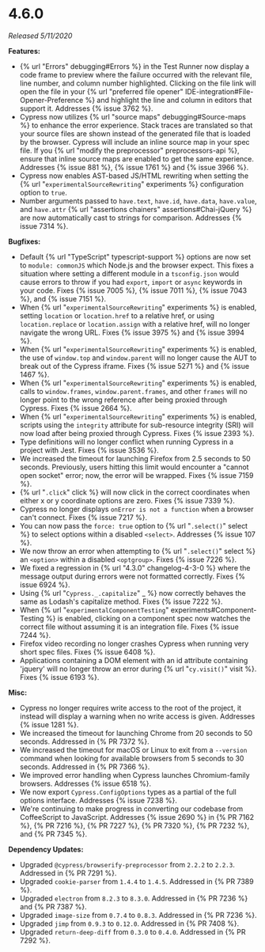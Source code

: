 # 4.6.0

*Released 5/11/2020*

**Features:**

- {% url "Errors" debugging#Errors %} in the Test Runner now display a code frame to preview where the failure occurred with the relevant file, line number, and column number highlighted. Clicking on the file link will open the file in your {% url "preferred file opener" IDE-integration#File-Opener-Preference %} and highlight the line and column in editors that support it. Addresses {% issue 3762 %}.
- Cypress now utilizes {% url "source maps" debugging#Source-maps %} to enhance the error experience. Stack traces are translated so that your source files are shown instead of the generated file that is loaded by the browser. Cypress will include an inline source map in your spec file. If you {% url "modify the preprocessor" preprocessors-api %}, ensure that inline source maps are enabled to get the same experience. Addresses {% issue 881 %}, {% issue 1761 %} and {% issue 3966 %}.
- Cypress now enables AST-based JS/HTML rewriting when setting the {% url "`experimentalSourceRewriting`" experiments %} configuration option to `true`.
- Number arguments passed to `have.text`, `have.id`, `have.data`, `have.value`, and `have.attr` {% url "assertions chainers" assertions#Chai-jQuery %} are now automatically cast to strings for comparison. Addresses {% issue 7314 %}.

**Bugfixes:**

- Default {% url "TypeScript" typescript-support %} options are now set to `module: commonJS` which Node.js and the browser expect. This fixes a situation where setting a different module in a `tsconfig.json` would cause errors to throw if you had `export`, `import` or `async` keywords in your code. Fixes {% issue 7005 %}, {% issue 7011 %}, {% issue 7043 %}, and {% issue 7151 %}.
- When {% url "`experimentalSourceRewriting`" experiments %} is enabled, setting `location` or `location.href` to a relative href, or using `location.replace` or `location.assign` with a relative href, will no longer navigate the wrong URL. Fixes {% issue 3975 %} and {% issue 3994 %}.
- When {% url "`experimentalSourceRewriting`" experiments %} is enabled, the use of `window.top` and `window.parent` will no longer cause the AUT to break out of the Cypress iframe. Fixes {% issue 5271 %} and {% issue 1467 %}.
- When {% url "`experimentalSourceRewriting`" experiments %} is enabled, calls to `window.frames`, `window.parent.frames`, and other `frames` will no longer point to the wrong reference after being proxied through Cypress. Fixes {% issue 2664 %}.
- When {% url "`experimentalSourceRewriting`" experiments %} is enabled, scripts using the `integrity` attribute for sub-resource integrity (SRI) will now load after being proxied through Cypress. Fixes {% issue 2393 %}.
- Type definitions will no longer conflict when running Cypress in a project with Jest. Fixes {% issue 3536 %}.
- We increased the timeout for launching Firefox from 2.5 seconds to 50 seconds. Previously, users hitting this limit would encounter a "cannot open socket" error; now, the error will be wrapped. Fixes {% issue 7159 %}.
- {% url "`.click`" click %} will now click in the correct coordinates when either x or y coordinate options are zero. Fixes {% issue 7339 %}.
- Cypress no longer displays `onError is not a function` when a browser can't connect. Fixes {% issue 7217 %}.
- You can now pass the `force: true` option to {% url "`.select()`" select %} to select options within a disabled `<select>`. Addresses {% issue 107 %}.
- We now throw an error when attempting to {% url "`.select()`" select %} an `<option>` within a disabled `<optgroup>`. Fixes {% issue 7226 %}.
- We fixed a regression in {% url "4.3.0" changelog-4-3-0 %} where the message output during errors were not formatted correctly. Fixes {% issue 6924 %}.
- Using {% url "`Cypress._.capitalize`" _ %} now correctly behaves the same as Lodash's capitalize method. Fixes {% issue 7222 %}.
- When {% url "`experimentalComponentTesting`" experiments#Component-Testing %} is enabled, clicking on a component spec now watches the correct file without assuming it is an integration file. Fixes {% issue 7244 %}.
- Firefox video recording no longer crashes Cypress when running very short spec files. Fixes {% issue 6408 %}.
- Applications containing a DOM element with an id attribute containing 'jquery' will no longer throw an error during {% url "`cy.visit()`" visit %}. Fixes {% issue 6193 %}.

**Misc:**

- Cypress no longer requires write access to the root of the project, it instead will display a warning when no write access is given. Addresses {% issue 1281 %}.
- We increased the timeout for launching Chrome from 20 seconds to 50 seconds. Addressed in {% PR 7372 %}.
- We increased the timeout for macOS or Linux to exit from a `--version` command when looking for available browsers from 5 seconds to 30 seconds. Addressed in {% PR 7366 %}.
- We improved error handling when Cypress launches Chromium-family browsers. Addresses {% issue 6518 %}.
- We now export `Cypress.ConfigOptions` types as a partial of the full options interface. Addresses {% issue 7238 %}.
- We're continuing to make progress in converting our codebase from CoffeeScript to JavaScript. Addresses {% issue 2690 %} in {% PR 7162 %}, {% PR 7216 %}, {% PR 7227 %}, {% PR 7320 %}, {% PR 7232 %}, and {% PR 7345 %}.

**Dependency Updates:**

- Upgraded `@cypress/browserify-preprocessor` from `2.2.2` to `2.2.3`. Addressed in {% PR 7291 %}.
- Upgraded `cookie-parser` from `1.4.4` to `1.4.5`. Addressed in {% PR 7389 %}.
- Upgraded `electron` from `8.2.3` to `8.3.0`. Addressed in {% PR 7236 %} and {% PR 7387 %}.
- Upgraded `image-size` from `0.7.4` to `0.8.3`. Addressed in {% PR 7236 %}.
- Upgraded `jimp` from `0.9.3` to `0.12.0`. Addressed in {% PR 7408 %}.
- Upgraded `return-deep-diff` from `0.3.0` to `0.4.0`. Addressed in {% PR 7292 %}.
